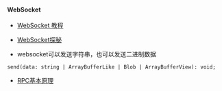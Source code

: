 #### WebSocket
- [WebSocket 教程](http://www.ruanyifeng.com/blog/2017/05/websocket.html)
- [WebSocket探秘](https://juejin.im/post/5a1bdf676fb9a045055dd99d#heading-6)

- websocket可以发送字符串，也可以发送二进制数据
```
send(data: string | ArrayBufferLike | Blob | ArrayBufferView): void;
```

- [RPC基本原理](https://dunwu.github.io/blog/theory/rpc)
